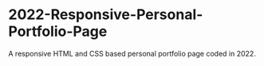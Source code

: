 # 2022-Responsive-Personal-Portfolio-Page
A responsive HTML and CSS based personal portfolio page coded in 2022.
